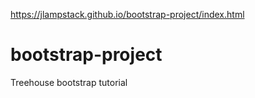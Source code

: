 https://jlampstack.github.io/bootstrap-project/index.html

# bootstrap-project
Treehouse bootstrap tutorial

